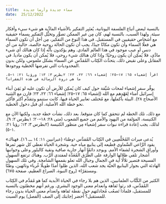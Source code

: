 ```yaml
---
title:  سماء جديدة وأرضا جديدة
date:  25/12/2022
---
```


بالنسبة لبعض أتباع الفلسفة اليونانية، يُعتَبِر التفكير بالأشياء المادِّية هو شيء سيء وأفكار سيئة. ولهذا السبب، بالنسبة لهم، كان مِن غير الممكن تصوُّر وتخيُّل التفكير بِسماء حقيقية مع أشخاص حقيقيين في المستقبل. في هذا النوع من التفكير، مِن أجل أن تكون السماء هي فعلًا السماء وأن تكون مكانًا جيدًا، يجب أن تكون الحالة روحية خالصة، خالية من أي دنس أو عيب موجود في هذا العالم المادي. وهم يؤكدون بأنَّه إذا كان هنالك أي شيء مادَّي، فلا يُمكِن أن يكون روحيًا؛ وإذا كان هنالك شيء روحي، فلا يُمكن أن يكون ماديا. في المقابل وعلى نقيض ذلك، يتحدَّث الكِتَاب المُقدَّس عن السماء بشكل ملموس، ولكن بدون المحدوديات التي تفرضها الخطية ووجودها.

`اقرأ إشعياء ٦٥: ١٧–٢٥؛ إشعياء ٦٦: ٢٢، ٢٣؛ ٢بطرس ٣: ١٣؛ ورؤيا ٢١: ١–٥. ما هي ذروة الرسالة في هذه الفقرات؟`

يوفِّر سفر إشعياء لمحات شَيِّقة حول كيف كان يُمكِن للأرض أن تكون عليه لو بَقِيَ أبناء إسرائيل أمناء لِعَهْدِهم مع الله (إشعياء ٦٥: ١٧–٢٥؛ إشعياء ٦٦: ٢٢، ٢٣؛ قارن مع التثنية الأصحاح ٢٨). البيئة بأكملها، مع مُختلف تعابير الحياة فيها، كانت ستنمو وتتقدَّم أكثر فأكثر نحو خطة الله الأصلية، أي قبل دخول الخطية.

مع ذلك، تلك الخطة لم تتحقق كما كان متوقعا. بعد ذلك، نشأت خطة جديد، ولكنها الآن مع الكنيسة، المؤلفة من اليهود والأمم من جميع الشعوب (متى ٢٨: ١٨–٢٠؛ ١بطرس ٢: ٩). لذلك، يجب إعادة قراءة نبوات سفر إشعياء مِن منظور الكنيسة (٢بطرس ٣: ١٣؛ رؤيا ٢١: ١-٥).

«يُدعى ميراث المُخَلَّصِين في الكِتَاب المُقدَّس ‹وطنا› (عبرانيين ١١: ١٤ ـــ ١٦). فهناك يقود الرَّاعي السَّماوي قطيعه إلى ينابيع مياه حية. وشجرة الحياة تعطي كل شهر ثمرها وأوراق الشجرة لشفاء الأمم. ويوجد دائمًا أنهار جارية صافية ونقية كالبلور وعلى وجوانبها أشجار تلقي ظلالها الوارفة على الطُّرُق المُعَدَّة لمفتدي الرَّب. وهناك ترتفع السهول الفسيحة فتصير تلالًا آية في الجمال وجبال الله تعلو بقممها الشامخة. وفي تلك السهول الهادئة التي بجوار الينابيع الحيَّة يجد شعب الله، الذين ظلوا أمدًا طويلًا غُرباء وتائهين، وطنًا ومستقرًا» (روح النبوة، الصراع العظيم، صفحة ٦٧٥).

الكثير من الكُتَّاب العلمانيين، الذين هم بلا رجاء في الحياة الأبدية كما هو مُقدَّم في الكِتَاب المُقدَّس، قد رثوا تَفاهة وانعدام معنى الوجود البشري. ورغم أنهم مخطئون بالنسبة للمستقبل، فلماذا تَصعُب مُجادلتهم حول نقطة تَفاهة وانعدام معنى الحياة بدون رجاء للمستقبل؟ أحضر إجابتك إلى الصف (الفصل) يوم السبت.